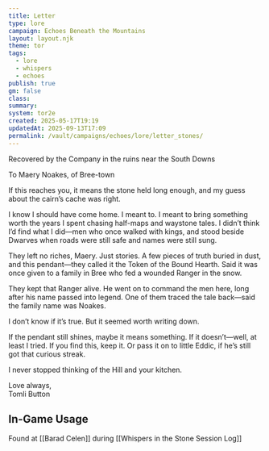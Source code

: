 ```yaml
---
title: Letter
type: lore
campaign: Echoes Beneath the Mountains
layout: layout.njk
theme: tor
tags:
  - lore
  - whispers
  - echoes
publish: true
gm: false
class:
summary:
system: tor2e
created: 2025-05-17T19:19
updatedAt: 2025-09-13T17:09
permalink: /vault/campaigns/echoes/lore/letter_stones/
---
```

Recovered by the Company in the ruins near the South Downs  
  

To Maery Noakes, of Bree-town  
  
If this reaches you, it means the stone held long enough, and my guess about the cairn’s cache was right.  
  
I know I should have come home. I meant to. I meant to bring something worth the years I spent chasing half-maps and waystone tales. I didn’t think I’d find what I did—men who once walked with kings, and stood beside Dwarves when roads were still safe and names were still sung.  
  
They left no riches, Maery. Just stories. A few pieces of truth buried in dust, and this pendant—they called it the Token of the Bound Hearth. Said it was once given to a family in Bree who fed a wounded Ranger in the snow.  
  
They kept that Ranger alive. He went on to command the men here, long after his name passed into legend. One of them traced the tale back—said the family name was Noakes.  
  
I don’t know if it’s true. But it seemed worth writing down.  
  
If the pendant still shines, maybe it means something. If it doesn’t—well, at least I tried. If you find this, keep it. Or pass it on to little Eddic, if he’s still got that curious streak.  
  
I never stopped thinking of the Hill and your kitchen.  
  
Love always,   
Tomli Button



## In-Game Usage
Found at [[Barad Celen]] during [[Whispers in the Stone Session Log]]